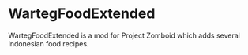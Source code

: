 # WartegFoodExtended
WartegFoodExtended is a mod for Project Zomboid which adds several Indonesian food recipes.
